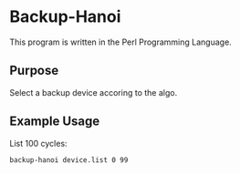 # Backup-Hanoi

This program is written in the Perl Programming Language.

## Purpose

Select a backup device accoring to the algo.

## Example Usage

List 100 cycles:

```bash
backup-hanoi device.list 0 99
```
